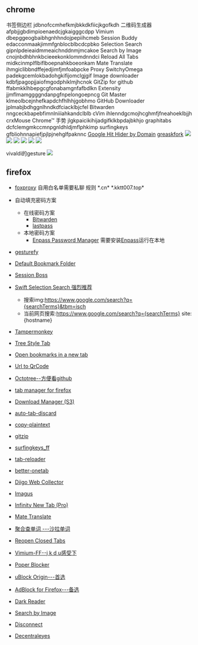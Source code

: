 ## chrome

书签侧边栏	jdbnofccmhefkmjbkkdkfiicjkgofkdh
二维码生成器	afpbjjgbdimpioenaedcjgkaigggcdpp
Vimium	dbepggeogbaibhgnhhndojpepiihcmeb
Session Buddy	edacconmaakjimmfgnblocblbcdcpbko
Selection Search	gipnlpdeieaidmmeaichnddnmjmcakoe
Search by Image	cnojnbdhbhnkbcieeekonklommdnndci
Reload All Tabs	midkcinmplflbiflboepnahkboeonkam
Mate Translate	ihmgiclibbndffejedjimfjmfoabpcke
Proxy SwitchyOmega	padekgcemlokbadohgkifijomclgjgif
Image downloader	kdbfjpagopjjaiofmgodphiklmjhcnok
GitZip for github	ffabmkklhbepgcgfonabamgnfafbdlkn
Extensity	jjmflmamggggndanpgfnpelongoepncg
Git Master	klmeolbcejnhefkapdchfhlhhjgobhmo
GitHub Downloader	jplmabjbdhggnlhndkdfciacklbjcfel
Bitwarden	nngceckbapebfimnlniiiahkandclblb
cVim	ihlenndgcmojhcghmfjfneahoeklbjjh
crxMouse Chrome™ 手势	jlgkpaicikihijadgifklkbpdajbkhjo
graphitabs dcfclemgmkccmnpgnldhldjmflphkimp
surfingkeys gfbliohnnapiefjpjlpjnehglfpaknnc
[Google Hit Hider by Domain](GreasyFork) [greaskfork](https://github.com/cobaltdisco/Google-Chinese-Results-Blocklist/)
![](https://kktt007.top/cfg/crxmouse06.jpg)
![](https://kktt007.top/cfg/crxmouse05.jpg)
![](https://kktt007.top/cfg/crxmouse04.jpg)
![](https://kktt007.top/cfg/crxmouse03.jpg)
![](https://kktt007.top/cfg/crxmouse02.jpg)
![](https://kktt007.top/cfg/crxmouse01.jpg)

vivaldi的gesture
![](https://kktt007.top/cfg/gesture.png)

## firefox

- [foxproxy](https://addons.mozilla.org/en-US/firefox/addon/foxyproxy-standard/) 自用白名单需要私聊
  规则 \*.cn*
      \*.kktt007.top*

- 自动填充密码方案
  + 在线密码方案
    - [Bitwarden](https://addons.mozilla.org/en-US/firefox/addon/bitwarden-password-manager/)
    - [lastpass](https://addons.mozilla.org/en-US/firefox/addon/lastpass-password-manager/)
  + 本地密码方案
    - [Enpass Password Manager](https://www.enpass.io/enpass-browser-extension/) 需要安装[Enpass](https://www.enpass.io/downloads/)运行在本地
    
- [gesturefy](https://addons.mozilla.org/en-US/firefox/addon/gesturefy/)

- [Default Bookmark Folder](https://addons.mozilla.org/en-US/firefox/addon/default-bookmark-folder/)

- [Session Boss](https://addons.mozilla.org/en-US/firefox/addon/session-boss/)

- [Swift Selection Search 强烈推荐](https://addons.mozilla.org/en-US/firefox/addon/swift-selection-search/)
  + 搜索img:https://www.google.com/search?q={searchTerms}&tbm=isch
  + 当前网页搜索:https://www.google.com/search?q={searchTerms} site:{hostname}

- [Tampermonkey](https://addons.mozilla.org/en-US/firefox/addon/tampermonkey/)

- [Tree Style Tab](https://addons.mozilla.org/en-US/firefox/addon/tree-style-tab/)

- [Open bookmarks in a new tab](https://addons.mozilla.org/en-US/firefox/addon/open-bookmarks-in-a-new-tab/)

- [Url to QrCode](https://addons.mozilla.org/en-US/firefox/addon/url-to-qrcode/)

- [Octotree--方便看github](https://addons.mozilla.org/en-US/firefox/addon/octotree/)

- [tab manager for firefox](https://addons.mozilla.org/en-US/firefox/addon/tab-manager-plus-for-firefox/)

- [Download Manager (S3)](https://addons.mozilla.org/en-US/firefox/addon/s3download-statusbar/)

- [auto-tab-discard](https://addons.mozilla.org/en-US/firefox/addon/auto-tab-discard/)

- [copy-plaintext](https://addons.mozilla.org/en-US/firefox/addon/copy-plaintext/)

- [gitzip](https://addons.mozilla.org/en-US/firefox/addon/gitzip/)

- [surfingkeys_ff](https://addons.mozilla.org/en-US/firefox/addon/surfingkeys_ff/)

- [tab-reloader](https://addons.mozilla.org/en-US/firefox/addon/tab-reloader/)

- [better-onetab](https://addons.mozilla.org/zh-CN/firefox/addon/better-onetab/)

- [Diigo Web Collector](https://addons.mozilla.org/en-US/firefox/addon/diigo-web-collector/)

- [Imagus](https://addons.mozilla.org/en-US/firefox/addon/imagus/)

- [Infinity New Tab (Pro)](https://addons.mozilla.org/en-US/firefox/addon/infinity-new-tab-pro-firefox/)

- [Mate Translate](https://addons.mozilla.org/en-US/firefox/addon/instant-translate/)

- [聚合查单词 ---沙拉单词](https://chrome.google.com/webstore/detail/沙拉查词-聚合词典划词翻译/cdonnmffkdaoajfknoeeecmchibpmkmg)

- [Reopen Closed Tabs](https://addons.mozilla.org/en-US/firefox/addon/reopen-closed-tab/)

- [Vimium-FF--j k d u感受下](https://addons.mozilla.org/en-US/firefox/addon/vimium-ff/)

- [Poper Blocker](https://addons.mozilla.org/en-US/firefox/addon/poper-blocker-pop-up-blocker/)

- [uBlock Origin---首选](https://addons.mozilla.org/en-US/firefox/addon/ublock-origin/)

- [AdBlock for Firefox---备选](https://addons.mozilla.org/en-US/firefox/addon/adblock-for-firefox/)

- [Dark Reader](https://addons.mozilla.org/en-US/firefox/addon/darkreader/)

- [Search by Image](https://addons.mozilla.org/en-US/firefox/addon/search_by_image/)

- [Disconnect](https://addons.mozilla.org/en-US/firefox/addon/disconnect/)

- [Decentraleyes](https://addons.mozilla.org/en-US/firefox/addon/decentraleyes/)

